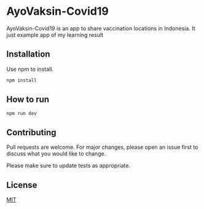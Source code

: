 
# AyoVaksin-Covid19

AyoVaksin-Covid19 is an app to share vaccination locations in Indonesia. It just example app of my learning result

## Installation

Use npm to install.

```bash
npm install
```

## How to run


```
npm run dev
```

## Contributing
Pull requests are welcome. For major changes, please open an issue first to discuss what you would like to change.

Please make sure to update tests as appropriate.

## License
[MIT](https://choosealicense.com/licenses/mit/)